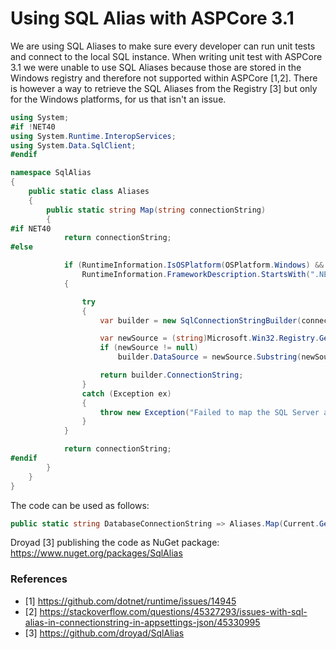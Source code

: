 # Using SQL Alias with ASPCore 3.1

We are using SQL Aliases to make sure every developer can run unit tests and connect to the local SQL instance. When writing unit test with ASPCore 3.1 we were unable to use SQL Aliases because those are stored in the Windows registry and therefore not supported within ASPCore [1,2]. There is however a way to retrieve the SQL Aliases from the Registry [3] but only for the Windows platforms, for us that isn't an issue. 

```csharp
using System;
#if !NET40
using System.Runtime.InteropServices;
using System.Data.SqlClient;
#endif

namespace SqlAlias
{
    public static class Aliases
    {
        public static string Map(string connectionString)
        {
#if NET40
            return connectionString;
#else

            if (RuntimeInformation.IsOSPlatform(OSPlatform.Windows) &&
                RuntimeInformation.FrameworkDescription.StartsWith(".NET Core")) // netstandard library may be used from NetFX runtime
            {

                try
                {
                    var builder = new SqlConnectionStringBuilder(connectionString);

                    var newSource = (string)Microsoft.Win32.Registry.GetValue(@"HKEY_LOCAL_MACHINE\SOFTWARE\Microsoft\MSSQLServer\Client\ConnectTo", builder.DataSource, null);
                    if (newSource != null)
                        builder.DataSource = newSource.Substring(newSource.IndexOf(',') + 1);

                    return builder.ConnectionString;
                }
                catch (Exception ex)
                {
                    throw new Exception("Failed to map the SQL Server alias", ex);
                }
            }

            return connectionString;
#endif
        }
    }
}
```
The code can be used as follows:

``` csharp
public static string DatabaseConnectionString => Aliases.Map(Current.GetConnectionString("UnitTestDB"));
```

Droyad [3] publishing the code as NuGet package: https://www.nuget.org/packages/SqlAlias

### References

- [1] https://github.com/dotnet/runtime/issues/14945
- [2] https://stackoverflow.com/questions/45327293/issues-with-sql-alias-in-connectionstring-in-appsettings-json/45330995
- [3] https://github.com/droyad/SqlAlias